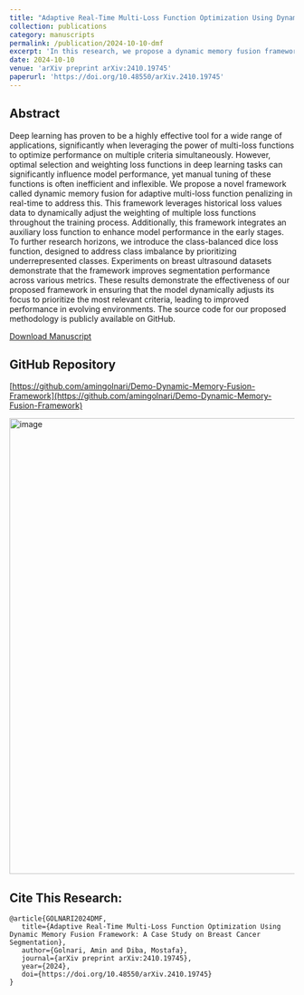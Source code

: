 ```yaml
---
title: "Adaptive Real-Time Multi-Loss Function Optimization Using Dynamic Memory Fusion Framework: A Case Study on Breast Cancer Segmentation"
collection: publications
category: manuscripts
permalink: /publication/2024-10-10-dmf
excerpt: 'In this research, we propose a dynamic memory fusion framework for adaptive multi-loss function penalizing in real-time, which dynamically adjusts the weighting of loss functions based on historical loss values and incorporates an auxiliary loss function and class-balanced dice loss to improve segmentation performance. [Download Manuscript](https://arxiv.org/pdf/2410.19745)'
date: 2024-10-10
venue: 'arXiv preprint arXiv:2410.19745'
paperurl: 'https://doi.org/10.48550/arXiv.2410.19745'
---
```


## Abstract

Deep learning has proven to be a highly effective tool for a wide range of applications, significantly when leveraging the power of multi-loss functions to optimize performance on multiple criteria simultaneously. However, optimal selection and weighting loss functions in deep learning tasks can significantly influence model performance, yet manual tuning of these functions is often inefficient and inflexible. We propose a novel framework called dynamic memory fusion for adaptive multi-loss function penalizing in real-time to address this. This framework leverages historical loss values data to dynamically adjust the weighting of multiple loss functions throughout the training process. Additionally, this framework integrates an auxiliary loss function to enhance model performance in the early stages. To further research horizons, we introduce the class-balanced dice loss function, designed to address class imbalance by prioritizing underrepresented classes. Experiments on breast ultrasound datasets demonstrate that the framework improves segmentation performance across various metrics. These results demonstrate the effectiveness of our proposed framework in ensuring that the model dynamically adjusts its focus to prioritize the most relevant criteria, leading to improved performance in evolving environments. The source code for our proposed methodology is publicly available on GitHub. 

[Download Manuscript](https://arxiv.org/pdf/2410.19745)

## GitHub Repository

[https://github.com/amingolnari/Demo-Dynamic-Memory-Fusion-Framework](https://github.com/amingolnari/Demo-Dynamic-Memory-Fusion-Framework)

<img width="1342" height="804" alt="image" src="https://github.com/user-attachments/assets/d4828934-9bfc-443c-91ba-d241950cd633" />


## Cite This Research:

    @article{GOLNARI2024DMF,
       title={Adaptive Real-Time Multi-Loss Function Optimization Using Dynamic Memory Fusion Framework: A Case Study on Breast Cancer Segmentation},
       author={Golnari, Amin and Diba, Mostafa},
       journal={arXiv preprint arXiv:2410.19745},
       year={2024},
       doi={https://doi.org/10.48550/arXiv.2410.19745}
    }

